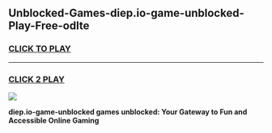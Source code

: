 
## Unblocked-Games-diep.io-game-unblocked-Play-Free-odlte
<h3>
<a href="https://premium76.site?title=diep.io-game-unblocked&ref=22A">CLICK TO PLAY</a></h3>
<hr>

<h3>
<a href="https://premium76.site?title=diep.io-game-unblocked&ref=22A">CLICK 2 PLAY</a>
  
</h3>

<a href="https://premium76.site?title=diep.io-game-unblocked&ref=22A"><img src="https://clearcache.store/games.png"></a>


**diep.io-game-unblocked games unblocked: Your Gateway to Fun and Accessible Online Gaming**
